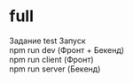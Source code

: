 # full
Задание test
Запуск <br>
npm run dev  (Фронт + Бекенд)<br>
npm run client  (Фронт)<br>
npm run server  (Бекенд)<br>
